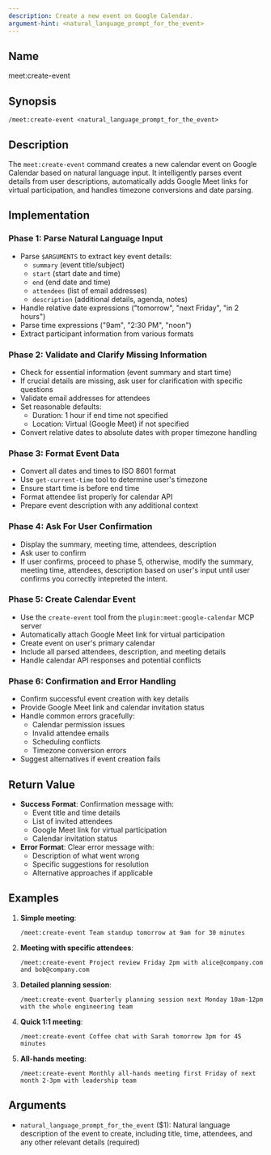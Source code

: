 ```yaml
---
description: Create a new event on Google Calendar.
argument-hint: <natural_language_prompt_for_the_event>
---
```


## Name
meet:create-event

## Synopsis
```
/meet:create-event <natural_language_prompt_for_the_event>
```

## Description
The `meet:create-event` command creates a new calendar event on Google Calendar based on natural language input. It intelligently parses event details from user descriptions, automatically adds Google Meet links for virtual participation, and handles timezone conversions and date parsing.

## Implementation

### Phase 1: Parse Natural Language Input
- Parse `$ARGUMENTS` to extract key event details:
  - `summary` (event title/subject)
  - `start` (start date and time)
  - `end` (end date and time)
  - `attendees` (list of email addresses)
  - `description` (additional details, agenda, notes)
- Handle relative date expressions ("tomorrow", "next Friday", "in 2 hours")
- Parse time expressions ("9am", "2:30 PM", "noon")
- Extract participant information from various formats

### Phase 2: Validate and Clarify Missing Information
- Check for essential information (event summary and start time)
- If crucial details are missing, ask user for clarification with specific questions
- Validate email addresses for attendees
- Set reasonable defaults:
  - Duration: 1 hour if end time not specified
  - Location: Virtual (Google Meet) if not specified
- Convert relative dates to absolute dates with proper timezone handling

### Phase 3: Format Event Data
- Convert all dates and times to ISO 8601 format
- Use `get-current-time` tool to determine user's timezone
- Ensure start time is before end time
- Format attendee list properly for calendar API
- Prepare event description with any additional context

### Phase 4: Ask For User Confirmation
- Display the summary, meeting time, attendees, description 
- Ask user to confirm
- If user confirms, proceed to phase 5, otherwise, modify the summary, meeting time, attendees, description based on user's input until user confirms you correctly intepreted the intent.

### Phase 5: Create Calendar Event
- Use the `create-event` tool from the `plugin:meet:google-calendar` MCP server
- Automatically attach Google Meet link for virtual participation
- Create event on user's primary calendar
- Include all parsed attendees, description, and meeting details
- Handle calendar API responses and potential conflicts

### Phase 6: Confirmation and Error Handling
- Confirm successful event creation with key details
- Provide Google Meet link and calendar invitation status
- Handle common errors gracefully:
  - Calendar permission issues
  - Invalid attendee emails
  - Scheduling conflicts
  - Timezone conversion errors
- Suggest alternatives if event creation fails

## Return Value
- **Success Format**: Confirmation message with:
  - Event title and time details
  - List of invited attendees
  - Google Meet link for virtual participation
  - Calendar invitation status
- **Error Format**: Clear error message with:
  - Description of what went wrong
  - Specific suggestions for resolution
  - Alternative approaches if applicable

## Examples

1. **Simple meeting**:
   ```
   /meet:create-event Team standup tomorrow at 9am for 30 minutes
   ```

2. **Meeting with specific attendees**:
   ```
   /meet:create-event Project review Friday 2pm with alice@company.com and bob@company.com
   ```

3. **Detailed planning session**:
   ```
   /meet:create-event Quarterly planning session next Monday 10am-12pm with the whole engineering team
   ```

4. **Quick 1:1 meeting**:
   ```
   /meet:create-event Coffee chat with Sarah tomorrow 3pm for 45 minutes
   ```

5. **All-hands meeting**:
   ```
   /meet:create-event Monthly all-hands meeting first Friday of next month 2-3pm with leadership team
   ```

## Arguments
- `natural_language_prompt_for_the_event` ($1): Natural language description of the event to create, including title, time, attendees, and any other relevant details (required)
